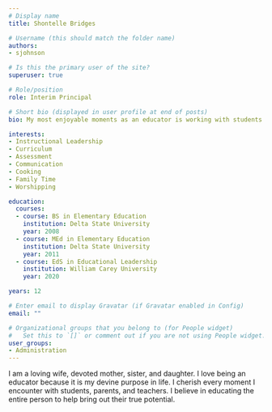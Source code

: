 ```yaml
---
# Display name
title: Shontelle Bridges

# Username (this should match the folder name)
authors:
- sjohnson

# Is this the primary user of the site?
superuser: true

# Role/position
role: Interim Principal

# Short bio (displayed in user profile at end of posts)
bio: My most enjoyable moments as an educator is working with students and teachers and seeing sustainable growth as they learn.

interests:
- Instructional Leadership
- Curriculum
- Assessment
- Communication
- Cooking
- Family Time
- Worshipping

education:
  courses:
  - course: BS in Elementary Education
    institution: Delta State University
    year: 2008
  - course: MEd in Elementary Education
    institution: Delta State University
    year: 2011
  - course: EdS in Educational Leadership
    institution: William Carey University
    year: 2020

years: 12

# Enter email to display Gravatar (if Gravatar enabled in Config)
email: ""

# Organizational groups that you belong to (for People widget)
#   Set this to `[]` or comment out if you are not using People widget.
user_groups:
- Administration
---
```


I am a loving wife, devoted mother, sister, and daughter. I love being an educator because it is my devine purpose in life. I cherish every moment I encounter with students, parents, and teachers. I believe in educating the entire person to help bring out their true potential.
